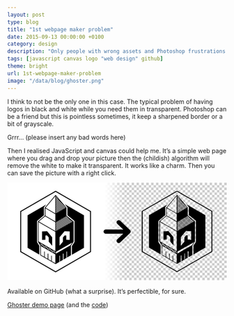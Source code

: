 ```yaml
---
layout: post
type: blog
title: "1st webpage maker problem"
date: 2015-09-13 00:00:00 +0100
category: design
description: "Only people with wrong assets and Photoshop frustrations will understand"
tags: [javascript canvas logo "web design" github]
theme: bright
url: 1st-webpage-maker-problem
image: "/data/blog/ghoster.png"
---
```

I think to not be the only one in this case. The typical problem of having logos in black and white while you need them in transparent. Photoshop can be a friend but this is pointless sometimes, it keep a sharpened border or a bit of grayscale.

Grrr... (please insert any bad words here)

Then I realised JavaScript and canvas could help me. It’s a simple web page where you drag and drop your picture then the (childish) algorithm will remove the white to make it transparent. It works like a charm. Then you can save the picture with a right click.

![](/data/blog/ghoster.png)

Available on GitHub (what a surprise). It’s perfectible, for sure.

[Ghoster demo page](https://maxwellito.github.io/ghoster) (and the [code](https://github.com/maxwellito/ghoster))
